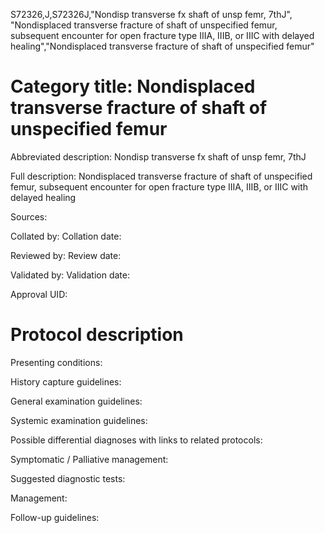 S72326,J,S72326J,"Nondisp transverse fx shaft of unsp femr, 7thJ", "Nondisplaced transverse fracture of shaft of unspecified femur, subsequent encounter for open fracture type IIIA, IIIB, or IIIC with delayed healing","Nondisplaced transverse fracture of shaft of unspecified femur"
# Category title: Nondisplaced transverse fracture of shaft of unspecified femur

Abbreviated description: Nondisp transverse fx shaft of unsp femr, 7thJ

Full description: Nondisplaced transverse fracture of shaft of unspecified femur, subsequent encounter for open fracture type IIIA, IIIB, or IIIC with delayed healing

Sources:

Collated by:
Collation date:

Reviewed by:
Review date:

Validated by:
Validation date:

Approval UID:

# Protocol description

Presenting conditions:

History capture guidelines:

General examination guidelines:

Systemic examination guidelines:

Possible differential diagnoses with links to related protocols:

Symptomatic / Palliative management:

Suggested diagnostic tests:

Management:

Follow-up guidelines:

